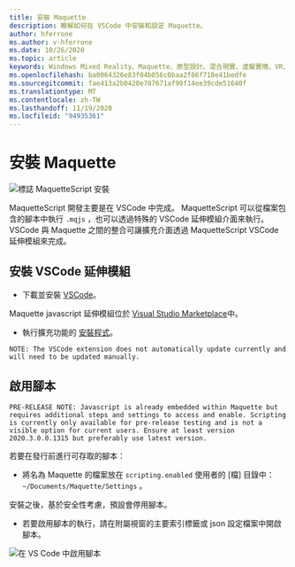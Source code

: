 ```yaml
---
title: 安裝 Maquette
description: 瞭解如何在 VSCode 中安裝和設定 Maquette。
author: hferrone
ms.author: v-hferrone
ms.date: 10/26/2020
ms.topic: article
keywords: Windows Mixed Reality、Maquette、原型設計、混合現實、虛擬實境、VR、MR、意見反應、意見反應中樞、bug
ms.openlocfilehash: ba0064326e83f04b056c0baa2f86f718e41bedfe
ms.sourcegitcommit: fae413a2b0420e787671af90f14ee39cde51640f
ms.translationtype: MT
ms.contentlocale: zh-TW
ms.lasthandoff: 11/19/2020
ms.locfileid: "94935361"
---
```

# <a name="installing-maquette"></a>安裝 Maquette

<!-- TODO(Harrison): Need consolidated logo with text. -->
![標誌 ](../images/MaquetteIcon.png) MaquetteScript 安裝

<!-- TODO(Stefan): Need more explanation on the .mqjs route for running MaquetteScript. -->
MaquetteScript 開發主要是在 VSCode 中完成。 MaquetteScript 可以從檔案包含的腳本中執行 `.mqjs` ，也可以透過特殊的 VSCode 延伸模組介面來執行。 VSCode 與 Maquette 之間的整合可讓擴充介面透過 MaquetteScript VSCode 延伸模組來完成。

## <a name="installing-the-vscode-extension"></a>安裝 VSCode 延伸模組

* 下載並安裝 [VSCode](https://code.visualstudio.com)。 

Maquette javascript 延伸模組位於 [Visual Studio Marketplace](https://marketplace.visualstudio.com/items?itemName=ms-maquette.vscode-maquette-javascript)中。

* 執行擴充功能的 [安裝程式](vscode:extension/ms-maquette.vscode-maquette-javascript)。

<!-- TODO(Stefan): Are there plans to have the extension update manually in the future? If so, when will this be available? -->
`NOTE: The VSCode extension does not automatically update currently and will need to be updated manually.`

## <a name="enabling-scripting"></a>啟用腳本

<!-- TODO(Stefan): Is scripting still a pre-release only option? If and when will it be available for current users? -->
`PRE-RELEASE NOTE: Javascript is already embedded within Maquette but requires additional steps and settings to access and enable. Scripting is currently only available for pre-release testing and is not a visible option for current users. Ensure at least version 2020.3.0.0.1315 but preferably use latest version.`

若要在發行前進行可存取的腳本：

* 將名為 Maquette 的檔案放在 `scripting.enabled` 使用者的 [檔] 目錄中： `~/Documents/Maquette/Settings` 。

安裝之後，基於安全性考慮，預設會停用腳本。

<!-- TODO(Stefan): Missing a first step where the user has to select the {} tab in VSCode, shown in the screenshot, to access the scripting enabled setting.
                   - Also missing instructions and screenshot on how to turn on scripting in the JSON settings file.
 -->
* 若要啟用腳本的執行，請在附屬視窗的主要索引標籤或 json 設定檔案中開啟腳本。

![在 VS Code 中啟用腳本](images/IntroductionEnableScripting.png)



